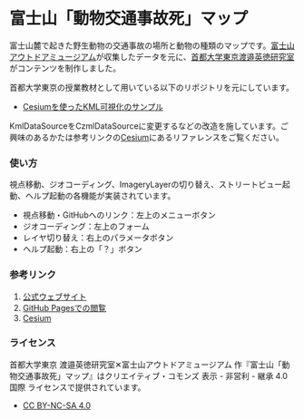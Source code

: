 富士山「動物交通事故死」マップ
======================
富士山麓で起きた野生動物の交通事故の場所と動物の種類のマップです。[富士山アウトドアミュージアム](https://www.facebook.com/fom3776)が収集したデータを元に、[首都大学東京渡邉英徳研究室](http://labo.wtnv.jp)がコンテンツを制作しました。

首都大学東京の授業教材として用いている以下のリポジトリを元にしています。

+ [Cesiumを使ったKML可視化のサンプル](https://github.com/wtnv-lab/cesiumGitHubPages "Cesiumを使ったKML可視化のサンプル")

KmlDataSourceをCzmlDataSourceに変更するなどの改造を施しています。ご興味のあるかたは参考リンクの[Cesium](http://cesiumjs.org/ "Cesium")にあるリファレンスをご覧ください。
 
### 使い方

視点移動、ジオコーディング、ImageryLayerの切り替え、ストリートビュー起動、ヘルプ起動の各機能が実装されています。

+ 視点移動・GitHubへのリンク：左上のメニューボタン
+ ジオコーディング：左上のフォーム
+ レイヤ切り替え：右上のパラメータボタン
+ ヘルプ起動：右上の「？」ボタン

### 参考リンク

1. [公式ウェブサイト](http://animal.mapping.jp/ "富士山「動物交通事故死」マップ")
2. [GitHub Pagesでの閲覧](http://hwtnv.github.io/cesiumGitHubPages/ "富士山「動物交通事故死」マップ")
3. [Cesium](http://cesiumjs.org/ "Cesium")
 
### ライセンス

首都大学東京 渡邉英徳研究室✕富士山アウトドアミュージアム 作『富士山「動物交通事故死」マップ』はクリエイティブ・コモンズ 表示 - 非営利 - 継承 4.0 国際 ライセンスで提供されています。

+ [CC BY-NC-SA 4.0](http://creativecommons.org/licenses/by-nc-sa/4.0/)
